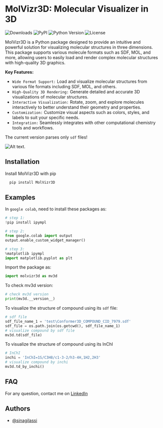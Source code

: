 # MolVizr3D: Molecular Visualizer in 3D

![Downloads](https://img.shields.io/pypi/dm/MolVizr3D) ![PyPI](https://img.shields.io/pypi/v/MolVizr3D) ![Python Version](https://img.shields.io/pypi/pyversions/MolVizr3D.svg) ![License](https://img.shields.io/pypi/l/MolVizr3D)

MolVizr3D is a Python package designed to provide an intuitive and powerful solution for visualizing molecular structures in three dimensions. This package supports various molecule formats such as SDF, MOL, and more, allowing users to easily load and render complex molecular structures with high-quality 3D graphics.

**Key Features:**

* `Wide Format Support:` Load and visualize molecular structures from various file formats including SDF, MOL, and others.
* `High-Quality 3D Rendering:` Generate detailed and accurate 3D visualizations of molecular structures.
* `Interactive Visualization:` Rotate, zoom, and explore molecules interactively to better understand their geometry and properties.
* `Customization:` Customize visual aspects such as colors, styles, and labels to suit your specific needs.
* `Integration:` Seamlessly integrates with other computational chemistry tools and workflows.

The current version parses only `sdf` files!

![Alt text](https://drive.google.com/uc?export=view&id=1LNPyMneyKpTl2cD_7ktcJzIVcRL5L7RJ).

## Installation

Install MolVizr3D with pip

```python
  pip install MolVizr3D
```

## Examples

In `google colab`, need to install these packages as:

```python
# step 1:
!pip install ipympl

# step 2:
from google.colab import output
output.enable_custom_widget_manager()

# step 3:
%matplotlib ipympl
import matplotlib.pyplot as plt
```

Import the package as:

```python
import molvizr3d as mv3d
```

To check mv3d version:

```python
# check mv3d version
print(mv3d.__version__)
```

To visualize the structure of compound using its `sdf` file:

```python
# sdf file
sdf_file_name_1 = 'test\Conformer3D_COMPOUND_CID_7979.sdf'
sdf_file = os.path.join(os.getcwd(), sdf_file_name_1)
# visualize compound by sdf file
mv3d.td(sdf_file)
```

To visualize the structure of compound using its InChI

```python
# InChI
inchi = 'InChI=1S/C3H8/c1-3-2/h3-4H,1H2,2H3'
# visualize compound by inchi
mv3d.td_by_inchi()
```

## FAQ

For any question, contact me on [LinkedIn](https://www.linkedin.com/in/sina-gilassi/) 

## Authors

- [@sinagilassi](https://www.github.com/sinagilassi)

